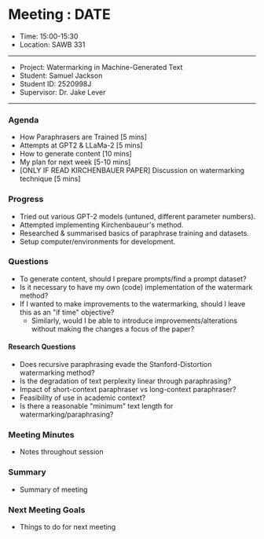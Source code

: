 # Meeting : DATE

* Time: 15:00-15:30
* Location: SAWB 331
----------

* Project: Watermarking in Machine-Generated Text
* Student: Samuel Jackson
* Student ID: 2520998J
* Supervisor: Dr. Jake Lever
----------

### Agenda

- How Paraphrasers are Trained [5 mins]
- Attempts at GPT2 & LLaMa-2 [5 mins]
- How to generate content [10 mins]
- My plan for next week [5-10 mins]
- [ONLY IF READ KIRCHENBAUER PAPER] Discussion on watermarking technique [5 mins]

### Progress

- Tried out various GPT-2 models (untuned, different parameter numbers).
- Attempted implementing Kirchenbaueur's method.
- Researched & summarised basics of paraphrase training and datasets.
- Setup computer/environments for development.

### Questions

- To generate content, should I prepare prompts/find a prompt dataset?
- Is it necessary to have my own (code) implementation of the watermark method? 
- If I wanted to make improvements to the watermarking, should I leave this as an "if time" objective? 
  - Similarly, would I be able to introduce improvements/alterations without making the changes a focus of the paper?

#### Research Questions
- Does recursive paraphrasing evade the Stanford-Distortion watermarking method?
- Is the degradation of text perplexity linear through paraphrasing?
- Impact of short-context paraphraser vs long-context paraphraser?
- Feasibility of use in academic context?
- Is there a reasonable "minimum" text length for watermarking/paraphrasing?  

### Meeting Minutes

- Notes throughout session

### Summary

- Summary of meeting

### Next Meeting Goals

- Things to do for next meeting



